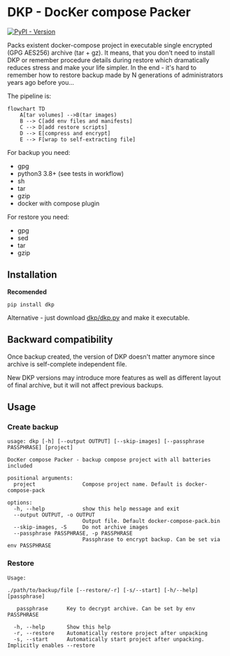# DKP - DocKer compose Packer

[![PyPI - Version](https://img.shields.io/pypi/v/dkp)](https://pypi.org/project/dkp/)

Packs existent docker-compose project in executable single encrypted (GPG
AES256) archive (tar + gz). It means, that you don't need to install DKP or
remember procedure details during restore which dramatically reduces stress and
make your life simpler. In the end - it's hard to remember how to restore backup
made by N generations of administrators years ago before you...

The pipeline is:

```mermaid
flowchart TD
    A[tar volumes] -->B(tar images)
    B --> C[add env files and manifests]
    C --> D[add restore scripts]
    D --> E[compress and encrypt]
    E --> F[wrap to self-extracting file]
```

For backup you need:

- gpg
- python3 3.8+ (see tests in workflow)
- sh
- tar
- gzip
- docker with compose plugin

For restore you need:

- gpg
- sed
- tar
- gzip

## Installation

**Recomended**

    pip install dkp

Alternative - just download [dkp/dkp.py](dkp/dkp.py) and make it executable.

## Backward compatibility

Once backup created, the version of DKP doesn't matter anymore since archive is
self-complete independent file.

New DKP versions may introduce more features as well as different layout of
final archive, but it will not affect previous backups.

## Usage

### Create backup

```
usage: dkp [-h] [--output OUTPUT] [--skip-images] [--passphrase PASSPHRASE] [project]

DocKer compose Packer - backup compose project with all batteries included

positional arguments:
  project               Compose project name. Default is docker-compose-pack

options:
  -h, --help            show this help message and exit
  --output OUTPUT, -o OUTPUT
                        Output file. Default docker-compose-pack.bin
  --skip-images, -S     Do not archive images
  --passphrase PASSPHRASE, -p PASSPHRASE
                        Passphrase to encrypt backup. Can be set via env PASSPHRASE
```

### Restore

```
Usage:

./path/to/backup/file [--restore/-r] [-s/--start] [-h/--help] [passphrase]

   passphrase      Key to decrypt archive. Can be set by env PASSPHRASE

  -h, --help       Show this help
  -r, --restore    Automatically restore project after unpacking
  -s, --start      Automatically start project after unpacking. Implicitly enables --restore
```
